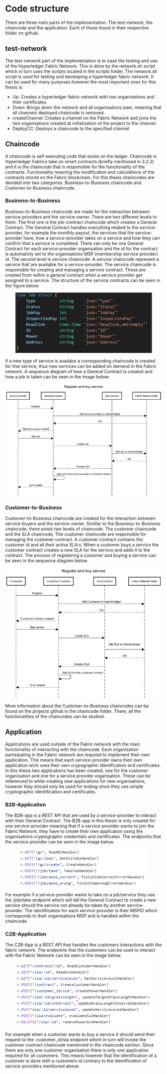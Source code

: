 # Code structure
There are three main parts of the implementation. The test-network, the chaincode and the application. Each of these found in their respective folder on github.
## test-network
The test-network part of the implementation is to ease the testing and use of the Hyperledger Fabric Network. This is done by the network.sh script which in turn uses the scripts located in the scripts folder. The network.sh script is used for testing and developing a hyperledger fabric network. It can be used for many purposes however the most important ones for this thesis is:
* Up: Creates a hyperledger fabric network with two organisations and their certificates.
* Down: Brings down the network and all organisations peer, meaning that all channels deployed chaincode is removed.
* createChannel: Creates a channel on the Fabric Network and joins the two organisations created at initialization of the project to the channel.
* DeployCC: Deploys a chaincode to the specified channel

## Chaincode
A chaincode is self executing code that exists on the ledger. Chaincode is Hyperledger Fabrics take on smart contracts (briefly mentioned in 3.2.2) and it is the chaincode that is responsible for the functionality of the contracts. Functionality meaning the modification and calculations of the contracts stored on the Fabric blockchain. For this thesis chaincodes are devided into two categories. Business-to-Business chaincode and Customer-to-Business chaincode.
### Business-to-Business
Business-to-Business chaincode are made for the interaction between service-providers and the service-owner. There are two different levels to them. The first one is the job-contract chaincode which creates a General Contract. The General Contract handles everything related to the service-provider, for example the monthly payout, the services that the service-provider have, how a service-provider takes on a service and how they can confirm that a service is completed. There can only be one General Contract for each service-provider organisation and the id for the contract is automaticly set to the organisations MSP (membership service provider) id. The second level is service chaincode.
A service chaincode represent a service that are available for a service-provider. The service chaincode is responisble for creating and managing a service contract. These are created from within a general contract when a service provider get assigned to a service. The structure of the service contracts can be seen in the figure below.
<p align="center">
  <img src="img/service_structure.png" />
</p>
If a new type of service is availabe a corresponding chaincode is created for that service, thus new services can be added on demand in the Fabric network. A sequence diagram of how a General Contract is created and how a job is taken can be seen in the image below:
<p align="center">
  <img src="img/TakeSequence.png" />
</p>

### Customer-to-Business
Customer-to-Business chaincode are created for the interaction between service-buyers and the service-owner. Simillar to the Business-to-Business chaincode, there exists two levels of chaincode. The customer chaincode and the SLA chaincode. The customer chaincode are responsible for managing the customer contract. A customer contract contains the customer id and all their active SLA:s. When a customer buys a service the customer contract creates a new SLA for the service and adds it to the contract. The process of registering a customer and buying a service can be seen in the sequence diagram below.
<p align="center">
  <img src="img/BuySequence.png" />
</p>

More information about the Customer-to-Business chaincodes can be found on the projects github in the chaincode folder. There, all the functionalities of the chaincodes can be studied.

## Application
Applications are used outside of the Fabric network with the main functionality of interacting with the chaincode. Each organization partisipating in the Fabric network are required to implement their own application. This means that each service-provider owns their own application wich uses their own crypographic identification and certificates. In this thesis two applications has been created, one for the customer organisation and one for a service provider organisation. These can be referenced to while creating new applications for new organisations, however they should only be used for testing since they use simple cryptographic identification and certificates.

### B2B-Application
The B2B-app is a REST API that are used by a service-provider to interact with their General Contract. The B2B-app in this thesis is only created for one service-provider meaning that if a service-provider wants to join the Fabric Network, they have to create their own application using the organisations cryptographic credentials and certificates. The endpoints that the service-provider can be seen in the image below.
<p align="center">
  <img src="img/b2bEndpoints.png" />
</p>

For example if a service-provider wants to take on a job/service they use the /job/take endpoint which will tell the General Contract to create a new service should the service not already be taken by another service-provider. The identification for each service-provider is their MSPID which corresponds to their organisations MSP and is handled within the chaincode.



### C2B-Application
The C2B-App is a REST API that handles the customers interactions with the fabric network. The endpoints that the customers can be used to interact with the Fabric Network can be seen in the image below.
<p align="center">
  <img src="img/c2bEndpoints.png" />
</p>
For example when a customer wants to buy a service it should send their request to the :customer_id/sla endpoint which in turn will invoke the customer contract chaincode mentioned in the chaincode section. Since there are only one customer organisation there is only one application required for all customers. This means however that the identification of a customer is done with a customers id contrary to the identification of service-providers mentioned above.





